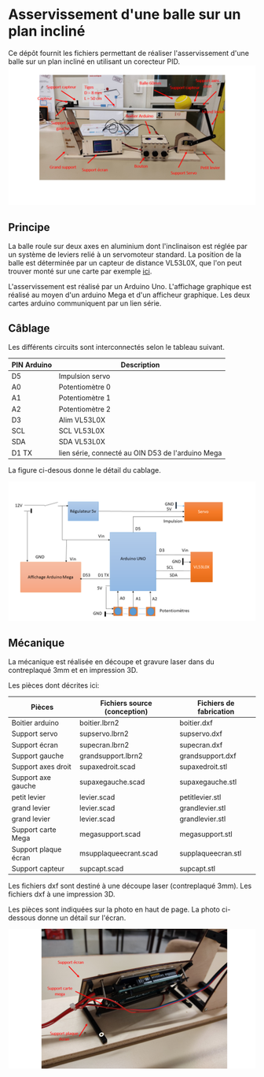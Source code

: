 # Asservissement d'une balle sur un plan incliné
Ce dépôt fournit les fichiers permettant de réaliser l'asservissement d'une balle sur un plan incliné en utilisant un corecteur PID. 
![alt text](photogen.png)
## Principe
La balle roule sur deux axes en aluminium dont l'inclinaison est réglée par un système de leviers relié à un servomoteur standard. La position de la balle est déterminée par un capteur de distance VL53L0X, que l'on peut trouver monté sur une carte par exemple [ici](https://www.amazon.fr/gp/product/B086TSKJBT/ref=ppx_yo_dt_b_search_asin_title?ie=UTF8&psc=1). 

L'asservissement est réalisé par un Arduino Uno. L'affichage graphique est réalisé au moyen d'un arduino Mega et d'un afficheur graphique. Les deux cartes arduino communiquent par un lien série.

## Câblage
Les différents circuits sont interconnectés selon le tableau suivant.

| PIN Arduino | Description     |
| ----------- | --------------  |
| D5           | Impulsion servo|
| A0          | Potentiomètre 0 |
| A1          | Potentiomètre 1 |
| A2          | Potentiomètre 2 |
| D3          | Alim VL53L0X |
|SCL          | SCL VL53L0X |
|SDA           | SDA VL53L0X |
| D1 TX| lien série, connecté au OIN D53 de l'arduino Mega |

La figure ci-desous donne le détail du cablage.

![alt text](cablage.png)

## Mécanique

La mécanique est réalisée en découpe et gravure laser dans du contreplaqué 3mm et en impression 3D.

Les pièces dont décrites ici:

|Pièces | Fichiers source (conception)    | Fichiers de fabrication
| ----------- | --------------  | -------- |
|Boitier arduino          | boitier.lbrn2| boitier.dxf |
| Support servo       | supservo.lbrn2 | supservo.dxf |
| Support écran          | supecran.lbrn2 | supecran.dxf |
| Support  gauche          | grandsupport.lbrn2 | grandsupport.dxf |
| Support axes droit          | supaxedroit.scad | supaxedroit.stl |
| Support axe gauche          | supaxegauche.scad | supaxegauche.stl |
|petit levier           | levier.scad | petitlevier.stl |
|grand levier           | levier.scad | grandlevier.stl |
|grand levier           | levier.scad | grandlevier.stl |
|Support carte Mega      | megasupport.scad | megasupport.stl |
|Support plaque écran      | msupplaqueecrant.scad | supplaqueecran.stl |
|Support capteur      | supcapt.scad | supcapt.stl |



Les fichiers dxf sont destiné à une découpe laser (contreplaqué 3mm). Les fichiers dxf à une impression 3D.

Les pièces sont indiquées sur la photo en haut de page. La photo ci-dessous donne un détail sur l'écran.

![alt text](photoecran.png)



